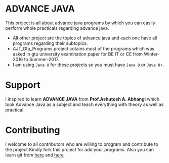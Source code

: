 # ADVANCE JAVA
This project is all about advance java programs by which you can easily perform whole practicals regarding advance java. 
- All other project are the topics of advance java and each one have all programs regarding their subtopics.
- AJT_Gtu_Programs project cotains most of the programs which was asked in gtu university examination paper for BE IT or CE from Winter-2016 to Summer-2017.
- I am using `Java 8` for these projects so you must have `Java 8` or `Java 8+`.

# Support
I inspired to learn **ADVANCE JAVA** from **Prof.Ashutosh A. Abhangi** which took Advance Java as a subject and teach everything with theory as well as
practical.

# Contributing
I welcome to all contributors who are willing to program and contribute to the project.Kindly fork this project for add your programs.
Also you can learn git from [here](https://www.youtube.com/watch?v=OdbBmvfThJY&list=PLsyeobzWxl7q2eaUkorLZExfd7qko9sZC&index=1) and [here](https://guides.github.com/activities/hello-world/)
